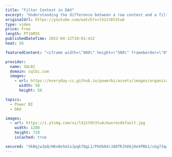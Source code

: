 ```yaml
---
title: "Filter Context in DAX"
excerpt: "Understanding the difference between a row context and a filter context is the first and most important concept to learn to use DAX correctly. This video introduces the filter context.\r Article and download: https://sql.bi/747800?aff=yt\r \r How to learn DAX: https://www.sqlbi.com/guides/dax/?aff=yt\r The"
originalUrl: https://youtube.com/watch?v=lX2ztEh3tuA
type: video
price: Free
length: PT16M3S
publishedDateTime: 2022-04-12T10:01:41Z
heat: 56

featuredContent: "<iframe width=\"800\" height=\"500\" frameborder=\"0\" src=\"https://www.youtube.com/embed/lX2ztEh3tuA\" allow=\"accelerometer; autoplay; encrypted-media; gyroscope; picture-in-picture\" allowfullscreen></iframe>"

provider:
  name: SQLBI
  domain: sqlbi.com
  images:
    - url: https://everyday-cc.github.io/powerbi/assets/images/organizations/sqlbi.com-50x50.jpg
      width: 50
      height: 50

topics:
  - Power BI
  - DAX

images:
  - url: https://i.ytimg.com/vi/lX2ztEh3tuA/maxresdefault.jpg
    width: 1280
    height: 720
    isCached: true

secured: "VkBqjwJpQ/HKo0e5mIoJpqk7QgL1/PkOb0drJADTRJh66jDeXPBb1/cGg7JqwqN32s9IJKc0TE6mcV9XRMnPy44aQNRpA6kTFw2t4SK/4AKbvYL3giA9g978TncEN/2WM5s9YStVlE91ti3ajyZlDGs8HBY67ofWL7tDvCSH36XvtczMaHI79bRmUG6SqID5X438d0yeu2nNaV9N9IYA1KFMWli6ZjACaOvxyKt4uw654+J/qEIHHYu/F3U98+gqyf1C3DK38fPEKhhpYvEEJSPIBG0GXoIxxGGnfPt4l5Gm9mMrbNl6mu/UwvmY/1cXEvQVXoUVMLLllHbloeEqhPVDV0nE9O+qIQxS2G9Wb2SYyqC9lrx8ZMCDswwTXHZk7S8sBHUrJuBUN77iF5UqimLkjrSkzi8KwSq86vwFgPM=;QUf0kwdoz4lkoyB34pFtkg=="
---
```


